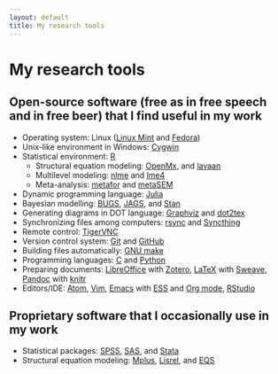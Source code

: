 ```yaml
---
layout: default
title: My research tools
---
```


My research tools
======================

## Open-source software (free as in free speech and in free beer) that I find useful in my work

* Operating system: Linux ([Linux Mint](http://linuxmint.com/) and [Fedora](http://fedoraproject.org/))
* Unix-like environment in Windows: [Cygwin](http://www.cygwin.com/)
* Statistical environment: [R](http://www.r-project.org/)
    + Structural equation modeling: [OpenMx,](http://openmx.psyc.virginia.edu/) and
[lavaan](http://lavaan.ugent.be/)
    + Multilevel modeling: [nlme](http://cran.r-project.org/web/packages/nlme/) and [lme4](http://cran.r-project.org/web/packages/lme4/)
    + Meta-analysis: [metafor](http://www.metafor-project.org/) and [metaSEM](https://cran.r-project.org/web/packages/metaSEM/index.html)
* Dynamic programming language: [Julia](http://julialang.org/)
* Bayesian modelling: [BUGS](http://www.mrc-bsu.cam.ac.uk/bugs/),  [JAGS](http://mcmc-jags.sourceforge.net/), and [Stan](http://mc-stan.org/)
* Generating diagrams in DOT language: [Graphviz](http://graphviz.org/) and [dot2tex](http://www.ctan.org/pkg/dot2tex)
* Synchronizing files among computers: [rsync](http://rsync.samba.org/) and [Syncthing](https://syncthing.net/)
* Remote control: [TigerVNC](http://tigervnc.org/)
* Version control system: [Git](http://git-scm.com/) and [GitHub](https://github.com/mikewlcheung)
* Building files automatically: [GNU make](http://www.gnu.org/software/make/)
* Programming languages: [C](http://gcc.gnu.org/) and [Python](https://www.python.org/)
* Preparing documents: [LibreOffice](http://www.libreoffice.org/) with [Zotero](http://www.zotero.org/), [LaTeX](http://www.latex-project.org/) with [Sweave](http://www.stat.uni-muenchen.de/~leisch/Sweave/), [Pandoc](http://johnmacfarlane.net/pandoc/) with [knitr](http://yihui.name/knitr/)
* Editors/IDE: [Atom](https://atom.io/), [Vim](http://www.vim.org/), [Emacs](http://www.gnu.org/software/emacs/) with [ESS](http://ess.r-project.org/) and [Org mode](http://orgmode.org/), [RStudio](http://rstudio.org/)

## Proprietary software that I occasionally use in my work
* Statistical packages: [SPSS](http://www-01.ibm.com/software/analytics/spss/), [SAS](http://www.sas.com/), and [Stata](http://www.stata.com/)
* Structural equation modeling: [Mplus](http://www.statmodel.com/), [Lisrel](http://www.ssicentral.com/lisrel/), and [EQS](http://www.mvsoft.com/)
